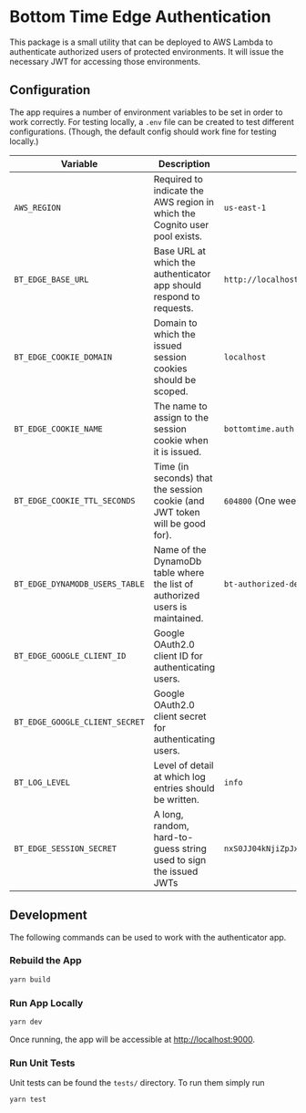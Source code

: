 # Bottom Time Edge Authentication

This package is a small utility that can be deployed to AWS Lambda to authenticate authorized users of protected environments. It will
issue the necessary JWT for accessing those environments.

## Configuration

The app requires a number of environment variables to be set in order to work correctly. For testing locally, a `.env` file can be created to test
different configurations. (Though, the default config should work fine for testing locally.)

| Variable                       | Description                                                                  | Default                                                                                  |
| ------------------------------ | ---------------------------------------------------------------------------- | ---------------------------------------------------------------------------------------- |
| `AWS_REGION`                   | Required to indicate the AWS region in which the Cognito user pool exists.   | `us-east-1`                                                                              |
| `BT_EDGE_BASE_URL`             | Base URL at which the authenticator app should respond to requests.          | `http://localhost:9000/`                                                                 |
| `BT_EDGE_COOKIE_DOMAIN`        | Domain to which the issued session cookies should be scoped.                 | `localhost`                                                                              |
| `BT_EDGE_COOKIE_NAME`          | The name to assign to the session cookie when it is issued.                  | `bottomtime.auth`                                                                        |
| `BT_EDGE_COOKIE_TTL_SECONDS`   | Time (in seconds) that the session cookie (and JWT token will be good for).  | `604800` (One week)                                                                      |
| `BT_EDGE_DYNAMODB_USERS_TABLE` | Name of the DynamoDb table where the list of authorized users is maintained. | `bt-authorized-devs`                                                                     |
| `BT_EDGE_GOOGLE_CLIENT_ID`     | Google OAuth2.0 client ID for authenticating users.                          |                                                                                          |
| `BT_EDGE_GOOGLE_CLIENT_SECRET` | Google OAuth2.0 client secret for authenticating users.                      |                                                                                          |
| `BT_LOG_LEVEL`                 | Level of detail at which log entries should be written.                      | `info`                                                                                   |
| `BT_EDGE_SESSION_SECRET`       | A long, random, hard-to-guess string used to sign the issued JWTs            | `nxS0JJ04kNjiZpJxQz5iq6OFoN6bAvsQxO2eVLGaSQyslZU8ltxqYlmKUIon9B8scg89VBg3eFZAs6umkWUYWQ` |

## Development

The following commands can be used to work with the authenticator app.

### Rebuild the App

```bash
yarn build
```

### Run App Locally

```bash
yarn dev
```

Once running, the app will be accessible at [http://localhost:9000](http://localhost:9000).

### Run Unit Tests

Unit tests can be found the `tests/` directory. To run them simply run

```bash
yarn test
```

